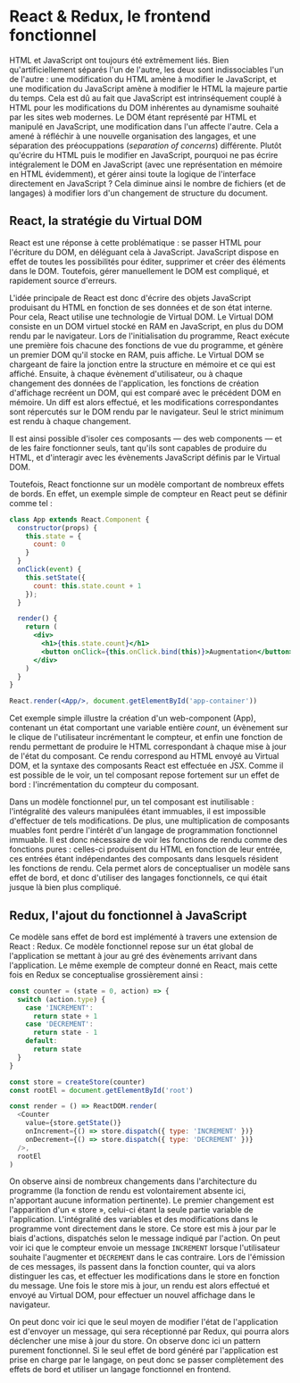 # React & Redux, le frontend fonctionnel

HTML et JavaScript ont toujours été extrêmement liés. Bien qu'artificiellement séparés l'un de l'autre, les deux sont indissociables l'un de l'autre : une modification du HTML amène à modifier le JavaScript, et une modification du JavaScript amène à modifier le HTML la majeure partie du temps. Cela est dû au fait que JavaScript est intrinséquement couplé à HTML pour les modifications du DOM inhérentes au dynamisme souhaité par les sites web modernes. Le DOM étant représenté par HTML et manipulé en JavaScript, une modification dans l'un affecte l'autre. Cela a amené à réfléchir à une nouvelle organisation des langages, et une séparation des préocuppations \(_separation of concerns_\) différente. Plutôt qu'écrire du HTML puis le modifier en JavaScript, pourquoi ne pas écrire intégralement le DOM en JavaScript \(avec une représentation en mémoire en HTML évidemment\), et gérer ainsi toute la logique de l'interface directement en JavaScript ? Cela diminue ainsi le nombre de fichiers \(et de langages\) à modifier lors d'un changement de structure du document.

## React, la stratégie du Virtual DOM

React est une réponse à cette problématique : se passer HTML pour l'écriture du DOM, en déléguant cela à JavaScript. JavaScript dispose en effet de toutes les possibilités pour éditer, supprimer et créer des éléments dans le DOM. Toutefois, gérer manuellement le DOM est compliqué, et rapidement source d'erreurs. 

L'idée principale de React est donc d'écrire des objets JavaScript produisant du HTML en fonction de ses données et de son état interne. Pour cela, React utilise une technologie de Virtual DOM. Le Virtual DOM consiste en un DOM virtuel stocké en RAM en JavaScript, en plus du DOM rendu par le navigateur. Lors de l'initialisation du programme, React exécute une première fois chacune des fonctions de vue du programme, et génère un premier DOM qu'il stocke en RAM, puis affiche. Le Virtual DOM se chargeant de faire la jonction entre la structure en mémoire et ce qui est affiché. Ensuite, à chaque évènement d'utilisateur, ou à chaque changement des données de l'application, les fonctions de création d'affichage recréent un DOM, qui est comparé avec le précédent DOM en mémoire. Un diff est alors effectué, et les modifications correspondantes sont répercutés sur le DOM rendu par le navigateur. Seul le strict minimum est rendu à chaque changement.

Il est ainsi possible d'isoler ces composants — des web components — et de les faire fonctionner seuls, tant qu'ils sont capables de produire du HTML, et d'interagir avec les évènements JavaScript définis par le Virtual DOM.

Toutefois, React fonctionne sur un modèle comportant de nombreux effets de bords. En effet, un exemple simple de compteur en React peut se définir comme tel :

```jsx
class App extends React.Component {
  constructor(props) {
    this.state = {
      count: 0
    }
  }
  onClick(event) {
    this.setState({
      count: this.state.count + 1
    });
  }

  render() {
    return (
      <div>
        <h1>{this.state.count}</h1>
        <button onClick={this.onClick.bind(this)}>Augmentation</button>
      </div>
    )
  }
}

React.render(<App/>, document.getElementById('app-container'))
```

Cet exemple simple illustre la création d'un web-component \(App\), contenant un état comportant une variable entière _count_, un évènement sur le clique de l'utilisateur incrémentant le compteur, et enfin une fonction de rendu permettant de produire le HTML correspondant à chaque mise à jour de l'état du composant. Ce rendu correspond au HTML envoyé au Virtual DOM, et la syntaxe des composants React est effectuée en JSX. Comme il est possible de le voir, un tel composant repose fortement sur un effet de bord : l'incrémentation du compteur du composant. 

Dans un modèle fonctionnel pur, un tel composant est inutilisable : l'intégralité des valeurs manipulées étant immuables, il est impossible d'effectuer de tels modifications. De plus, une multiplication de composants muables font perdre l'intérêt d'un langage de programmation fonctionnel immuable. Il est donc nécessaire de voir les fonctions de rendu comme des fonctions pures : celles-ci produisent du HTML en fonction de leur entrée, ces entrées étant indépendantes des composants dans lesquels résident les fonctions de rendu. Cela permet alors de conceptualiser un modèle sans effet de bord, et donc d'utiliser des langages fonctionnels, ce qui était jusque là bien plus compliqué.

## Redux, l'ajout du fonctionnel à JavaScript

Ce modèle sans effet de bord est implémenté à travers une extension de React : Redux. Ce modèle fonctionnel repose sur un état global de l'application se mettant à jour au gré des évènements arrivant dans l'application. Le même exemple de compteur donné en React, mais cette fois en Redux se conceptualise grossièrement ainsi :

```js
const counter = (state = 0, action) => {
  switch (action.type) {
    case 'INCREMENT':
      return state + 1
    case 'DECREMENT':
      return state - 1
    default:
      return state
  }
}

const store = createStore(counter)
const rootEl = document.getElementById('root')

const render = () => ReactDOM.render(
  <Counter
    value={store.getState()}
    onIncrement={() => store.dispatch({ type: 'INCREMENT' })}
    onDecrement={() => store.dispatch({ type: 'DECREMENT' })}
  />,
  rootEl
)
```

On observe ainsi de nombreux changements dans l'architecture du programme \(la fonction de rendu est volontairement absente ici, n'apportant aucune information pertinente\). Le premier changement est l'apparition d'un « store », celui-ci étant la seule partie variable de l'application. L'intégralité des variables et des modifications dans le programme vont directement dans le store. Ce store est mis à jour par le biais d'actions, dispatchés selon le message indiqué par l'action. On peut voir ici que le compteur envoie un message `INCREMENT` lorsque l'utilisateur souhaite l'augmenter et `DECREMENT` dans le cas contraire. Lors de l'émission de ces messages, ils passent dans la fonction counter, qui va alors distinguer les cas, et effectuer les modifications dans le store en fonction du message. Une fois le store mis à jour, un rendu est alors effectué et envoyé au Virtual DOM, pour effectuer un nouvel affichage dans le navigateur. 

On peut donc voir ici que le seul moyen de modifier l'état de l'application est d'envoyer un message, qui sera réceptionné par Redux, qui pourra alors déclencher une mise à jour du store. On observe donc ici un pattern purement fonctionnel. Si le seul effet de bord généré par l'application est prise en charge par le langage, on peut donc se passer complètement des effets de bord et utiliser un langage fonctionnel en frontend.





